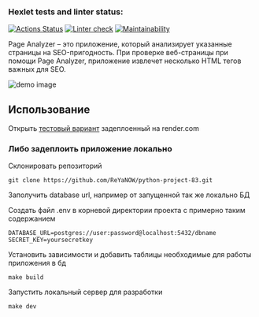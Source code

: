 ### Hexlet tests and linter status:

[![Actions Status](https://github.com/ReYaNOW/python-project-83/actions/workflows/hexlet-check.yml/badge.svg)](https://github.com/ReYaNOW/python-project-83/actions) [![Linter check](https://github.com/ReYaNOW/python-project-83/actions/workflows/action_tests.yml/badge.svg)](https://github.com/ReYaNOW/python-project-83/actions/workflows/action_tests.yml) [![Maintainability](https://api.codeclimate.com/v1/badges/cabad60e2d465cd10b5f/maintainability)](https://codeclimate.com/github/ReYaNOW/python-project-83/maintainability)

Page Analyzer – это приложение, который анализирует указанные страницы на
SEO-пригодность.
При проверке веб-страницы при помощи Page Analyzer, приложение извлечет
несколько
HTML тегов важных для SEO.

![demo image](https://media.discordapp.net/attachments/324178393161793536/1195950731597983774/image.png)

## Использование

Открыть [тестовый вариант](https://page-analyzer-hexlet.onrender.com/)
задеплоенный на render.com

### Либо задеплоить приложение локально

Склонировать репозиторий

```
git clone https://github.com/ReYaNOW/python-project-83.git
```

Заполучить database url, например от запущенной так же локально БД

Создать файл .env в корневой директории проекта с примерно таким содержанием

```dotenv
DATABASE_URL=postgres://user:password@localhost:5432/dbname
SECRET_KEY=yoursecretkey
```  

Установить зависимости и добавить таблицы необходимые для работы приложения в
бд

```
make build
```

Запустить локальный сервер для разработки

```
make dev
```  
